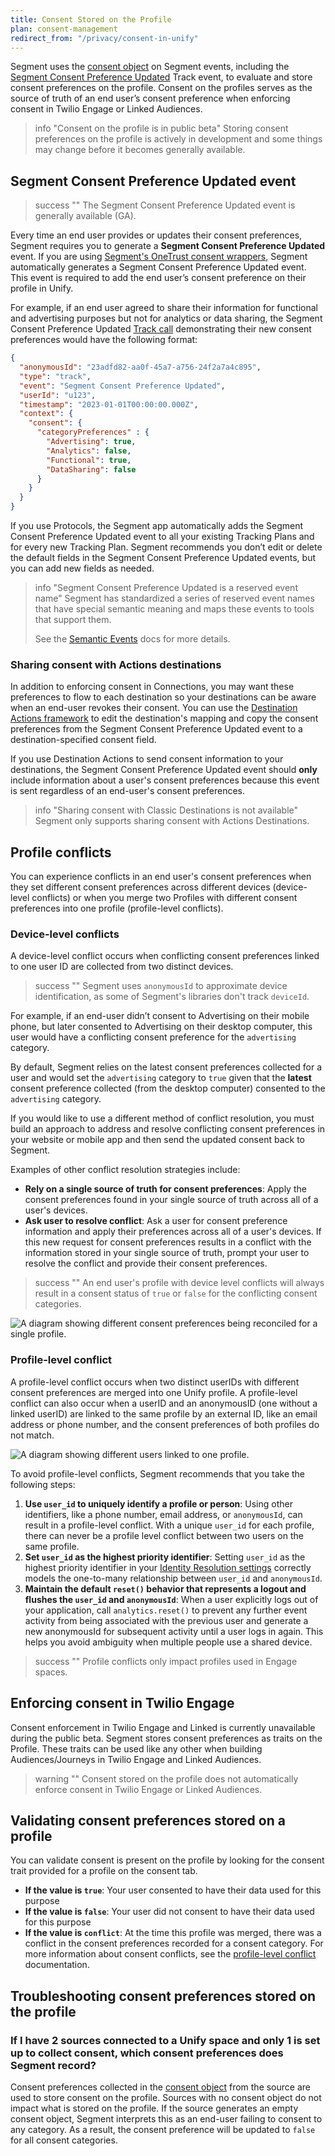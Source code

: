```yaml
---
title: Consent Stored on the Profile
plan: consent-management
redirect_from: "/privacy/consent-in-unify"
---
```


Segment uses the [consent object](/docs/privacy/consent-management/consent-in-segment-connections/#consent-object) on Segment events, including the [Segment Consent Preference Updated](#segment-consent-preference-updated-event) Track event, to evaluate and store consent preferences on the profile. Consent on the profiles serves as the source of truth of an end user’s consent preference when enforcing consent in Twilio Engage or Linked Audiences.

> info "Consent on the profile is in public beta"
> Storing consent preferences on the profile is actively in development and some things may change before it becomes generally available.


## Segment Consent Preference Updated event

> success ""
> The Segment Consent Preference Updated event is generally available (GA). 

Every time an end user provides or updates their consent preferences, Segment requires you to generate a **Segment Consent Preference Updated** event. If you are using [Segment's OneTrust consent wrappers](/docs/privacy/consent-management/configure-consent-management/#step-2-integrating-your-cmp-with-segment), Segment automatically generates a Segment Consent Preference Updated event. This event is required to add the end user’s consent preference on their profile in Unify.

For example, if an end user agreed to share their information for functional and advertising purposes but not for analytics or data sharing, the Segment Consent Preference Updated [Track call](/docs/connections/spec/track/) demonstrating their new consent preferences would have the following format:

``` json
{
  "anonymousId": "23adfd82-aa0f-45a7-a756-24f2a7a4c895",
  "type": "track",
  "event": "Segment Consent Preference Updated",
  "userId": "u123",
  "timestamp": "2023-01-01T00:00:00.000Z",
  "context": {
    "consent": {
      "categoryPreferences" : {
        "Advertising": true,
        "Analytics": false,
        "Functional": true,
        "DataSharing": false
      }
    }
  }
}
```

If you use Protocols, the Segment app automatically adds the Segment Consent Preference Updated event to all your existing Tracking Plans and for every new Tracking Plan. Segment recommends you don’t edit or delete the default fields in the Segment Consent Preference Updated events, but you can add new fields as needed.

> info "Segment Consent Preference Updated is a reserved event name"
> Segment has standardized a series of reserved event names that have special semantic meaning and maps these events to tools that support them.
>
> See the [Semantic Events](/docs/connections/spec/semantic/) docs for more details.

### Sharing consent with Actions destinations

In addition to enforcing consent in Connections, you may want these preferences to flow to each destination so your destinations can be aware when an end-user revokes their consent. You can use the [Destination Actions framework](/docs/connections/destinations/destination-actions) to edit the destination's mapping and copy the consent preferences from the Segment Consent Preference Updated event to a destination-specified consent field. 

If you use Destination Actions to send consent information to your destinations, the Segment Consent Preference Updated event should **only** include information about a user's consent preferences because this event is sent regardless of an end-user's consent preferences. 

> info "Sharing consent with Classic Destinations is not available"
> Segment only supports sharing consent with Actions Destinations. 

## Profile conflicts
You can experience conflicts in an end user's consent preferences when they set different consent preferences across different devices (device-level conflicts) or when you merge two Profiles with different consent preferences into one profile (profile-level conflicts).

### Device-level conflicts
A device-level conflict occurs when conflicting consent preferences linked to one user ID are collected from two distinct devices.

> success ""
> Segment uses `anonymousId` to approximate device identification, as some of Segment's libraries don't track `deviceId`.

For example, if an end-user didn’t consent to Advertising on their mobile phone, but later consented to Advertising on their desktop computer, this user would have a conflicting consent preference for the `advertising` category.

By default, Segment relies on the latest consent preferences collected for a user and would set the `advertising` category to `true` given that the **latest** consent preference collected (from the desktop computer) consented to the `advertising` category. 

If you would like to use a different method of conflict resolution, you must build an approach to address and resolve conflicting consent preferences in your website or mobile app and then send the updated consent back to Segment. 

Examples of other conflict resolution strategies include:
- **Rely on a single source of truth for consent preferences**: Apply the consent preferences found in your single source of truth across all of a user's devices.
- **Ask user to resolve conflict**: Ask a user for consent preference information and apply their preferences across all of a user's devices. If this new request for consent preferences results in a conflict with the information stored in your single source of truth, prompt your user to resolve the conflict and provide their consent preferences. 

> success ""
> An end user's profile with device level conflicts will always result in a consent status of `true` or `false` for the conflicting consent categories.

![A diagram showing different consent preferences being reconciled for a single profile.](images/device-level-consent-conflict.png)

### Profile-level conflict
A profile-level conflict occurs when two distinct userIDs with different consent preferences are merged into one Unify profile. A profile-level conflict can also occur when a userID and an anonymousID (one without a linked userID) are linked to the same profile by an external ID, like an email address or phone number, and the consent preferences of both profiles do not match. 

![A diagram showing different users linked to one profile.](images/profile-level-consent-conflict.png)

To avoid profile-level conflicts, Segment recommends that you take the following steps:
1. **Use `user_id` to uniquely identify a profile or person**: Using other identifiers, like a phone number, email address, or `anonymousId`, can result in a profile-level conflict. With a unique `user_id` for each profile, there can never be a profile level conflict between two users on the same profile.
2. **Set `user_id` as the highest priority identifier**: Setting `user_id` as the highest priority identifier in your [Identity Resolution settings](/docs/unify/identity-resolution/identity-resolution-settings/#priority) correctly models the one-to-many relationship between `user_id` and `anonymousId`.  
3. **Maintain the default `reset()` behavior that represents a logout and flushes the `user_id` and `anonymousId`**: When a user explicitly logs out of your application, call `analytics.reset()` to prevent any further event activity from being associated with the previous user and generate a new anonymousId for subsequent activity until a user logs in again. This helps you avoid ambiguity when multiple people use a shared device.

> success ""
> Profile conflicts only impact profiles used in Engage spaces.

## Enforcing consent in Twilio Engage
Consent enforcement in Twilio Engage and Linked is currently unavailable during the public beta. Segment stores consent preferences as traits on the Profile. These traits can be used like any other when building Audiences/Journeys in Twilio Engage and Linked Audiences. 

> warning ""
> Consent stored on the profile does not automatically enforce consent in Twilio Engage or Linked Audiences.

## Validating consent preferences stored on a profile
You can validate consent is present on the profile by looking for the consent trait provided for a profile on the consent tab.

- **If the value is `true`**: Your user consented to have their data used for this purpose
- **If the value is `false`**: Your user did not consent to have their data used for this purpose
- **If the value is `conflict`**: At the time this profile was merged, there was a conflict in the consent preferences recorded for a consent category. For more information about consent conflicts, see the [profile-level conflict](#profile-level-conflict) documentation.


## Troubleshooting consent preferences stored on the profile

### If I have 2 sources connected to a Unify space and only 1 is set up to collect consent, which consent preferences does Segment record?
Consent preferences collected in the [consent object](/docs/privacy/consent-management/consent-in-segment-connections/#consent-object) from the source are used to store consent on the profile. Sources with no consent object do not impact what is stored on the profile. If the source generates an empty consent object, Segment interprets this as an end-user failing to consent to any category. As a result, the consent preference will be updated to `false` for all consent categories.